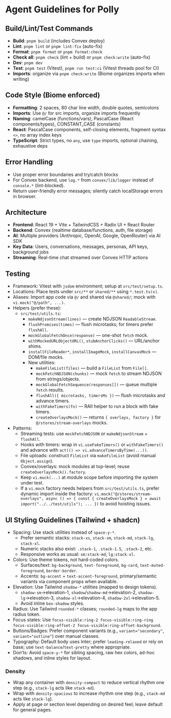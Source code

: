 # Agent Guidelines for Polly

## Build/Lint/Test Commands
- **Build**: `pnpm build` (includes Convex deploy)
- **Lint**: `pnpm lint` or `pnpm lint:fix` (auto-fix)
- **Format**: `pnpm format` or `pnpm format:check`
- **Check all**: `pnpm check` (lint + build) or `pnpm check:write` (auto-fix)
- **Dev**: `pnpm dev`
- **Test**: `pnpm test` (Vitest), `pnpm run test:ci` (Vitest threads pool for CI)
- **Imports**: organize via `pnpm check:write` (Biome organizes imports when writing)

## Code Style (Biome enforced)
- **Formatting**: 2 spaces, 80 char line width, double quotes, semicolons
- **Imports**: Use `@/` for src imports, organize imports frequently
- **Naming**: camelCase (functions/vars), PascalCase (React components/types), CONSTANT_CASE (constants)
- **React**: PascalCase components, self-closing elements, fragment syntax `<>`, no array index keys
- **TypeScript**: Strict types, no `any`, use `type` imports, optional chaining, exhaustive deps

## Error Handling
- Use proper error boundaries and try/catch blocks
- For Convex backend, use `log.*` from `convex/lib/logger` instead of `console.*` (lint-blocked).
- Return user-friendly error messages; silently catch localStorage errors in browser.

## Architecture
- **Frontend**: React 19 + Vite + TailwindCSS + Radix UI + React Router
- **Backend**: Convex (realtime database/functions, auth, file storage)
- **AI**: Multiple providers (Anthropic, OpenAI, Google, OpenRouter) via AI SDK
- **Key Data**: Users, conversations, messages, personas, API keys, background jobs
- **Streaming**: Real-time chat streamed over Convex HTTP actions

## Testing
- Framework: Vitest with `jsdom` environment; setup at `src/test/setup.ts`.
- Locations: Place tests under `src/**` or `shared/**` using `*.test.ts(x)`.
- Aliases: Import app code via `@/` and shared via `@shared/`; mock with `vi.mock("@/path", ...)`.
- Helpers (prefer these):
  - `src/test/utils.ts`:
    - `makeNdjsonStream(lines)` — create NDJSON `ReadableStream`.
    - `flushPromises(times)` — flush microtasks; for timers prefer `flushAll`.
    - `mockGlobalFetchOnce(response)` — one-shot `fetch` mock.
    - `withMockedURLObjectURL()`, `stubAnchorClicks()` — URL/anchor shims.
    - `installFileReader*`, `installImageMock`, `installCanvasMock` — DOM/file mocks.
    - New utilities:
      - `makeFileList(files)` — build a `FileList` from `File[]`.
      - `mockFetchNDJSON(chunks)` — mock `fetch` to stream NDJSON from strings/objects.
      - `mockGlobalFetchSequence(responses[])` — queue multiple `fetch` results.
      - `flushAll({ microtasks, timersMs })` — flush microtasks and advance timers.
      - `withFakeTimers(fn)` — RAII helper to run a block with fake timers.
      - `createOverlaysMock()` — returns `{ overlays, factory }` for `@/stores/stream-overlays` mocks.
- Patterns:
  - Streaming tests: use `mockFetchNDJSON` or `makeNdjsonStream` + `flushAll`.
  - Hooks with timers: wrap in `vi.useFakeTimers()` or `withFakeTimers()` and advance with `act(() => vi.advanceTimersByTime(...))`.
  - File uploads: construct `FileList` via `makeFileList` (avoid manual `Object.assign`).
  - Convex/overlays: mock modules at top-level; reuse `createOverlaysMock().factory`.
  - Keep `vi.mock(...)` at module scope before importing the system under test.
  - If a `vi.mock` factory needs helpers from `src/test/utils.ts`, prefer dynamic import inside the factory:
    `vi.mock("@/stores/stream-overlays", async () => { const { createOverlaysMock } = await import("../../test/utils"); ... })` to avoid hoisting issues.

## UI Styling Guidelines (Tailwind + shadcn)
- Spacing: Use stack utilities instead of `space-y-*`.
  - Prefer semantic stacks: `stack-xs`, `stack-sm`, `stack-md`, `stack-lg`, `stack-xl`.
  - Numeric stacks also exist: `.stack-1`, `.stack-1.5`, `.stack-2`, etc.
  - Responsive works as usual: `sm:stack-md`, `lg:stack-xl`.
- Colors: Use theme tokens, not hard-coded colors.
  - Surfaces/text: `bg-background`, `text-foreground`, `bg-card`, `text-muted-foreground`, `border-border`.
  - Accents: `bg-accent` + `text-accent-foreground`, primary/semantic variants via component props when available.
- Elevation: Use Tailwind `shadow-*` utilities (mapped to design tokens).
  - `shadow-sm`→elevation-1, `shadow`/`shadow-md`→elevation-2, `shadow-lg`→elevation-3, `shadow-xl`→elevation-4, `shadow-2xl`→elevation-5.
  - Avoid inline `box-shadow` styles.
- Radius: Use Tailwind `rounded-*` classes; `rounded-lg` maps to the app radius token.
- Focus states: Use `focus-visible:ring-2 focus-visible:ring-ring focus-visible:ring-offset-2 focus-visible:ring-offset-background`.
- Buttons/Badges: Prefer component variants (e.g., `variant="secondary"`, `variant="outline"`) over manual classes.
- Typography: Default body uses Inter; prefer `leading-relaxed` or rely on base; use `text-balance`/`text-pretty` where appropriate.
- Don’ts: Avoid `space-y-*` for sibling spacing, raw hex colors, ad-hoc shadows, and inline styles for layout.

### Density
- Wrap any container with `density-compact` to reduce vertical rhythm one step (e.g., `stack-lg` acts like `stack-md`).
- Wrap with `density-spacious` to increase rhythm one step (e.g., `stack-md` acts like `stack-lg`).
- Apply at page or section level depending on desired feel; leave default for general pages.
